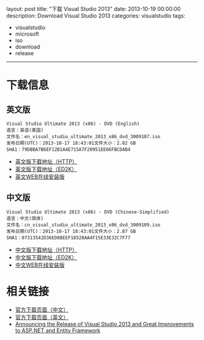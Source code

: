 ﻿layout: post
title: "下载 Visual Studio 2013"
date: 2013-10-19 00:00:00
description: Download Visual Studio 2013
categories: visualstudio
tags:
- visualstudio
- microsoft
- iso
- download
- release
---
下载信息
=======

英文版
-----

	Visual Studio Ultimate 2013 (x86) - DVD (English)
	语言：英语(美国)
	文件名：en_visual_studio_ultimate_2013_x86_dvd_3009107.iso
	发布日期(UTC)：2013-10-17 18:43:01文件大小：2.82 GB
	SHA1：79DBBA7B6EF12B1A4E715A7F20951EE66FBCDAB4


* [英文版下载地址（HTTP）](http://download.microsoft.com/download/C/F/B/CFBB5FF1-0B27-42E0-8141-E4D6DA0B8B13/VS2013_RTM_ULT_ENU.iso)
* [英文版下载地址（ED2K）](ed2k://|file|en_visual_studio_ultimate_2013_x86_dvd_3009107.iso|3024457728|88ABAD28F04D52A45F060BBC48B3DF8A|/)	
* [英文WEB在线安装版](http://www.microsoft.com/en-us/download/details.aspx?id=40778)

中文版
-----

	Visual Studio Ultimate 2013 (x86) - DVD (Chinese-Simplified)
	语言：中文(简体)
	文件名：cn_visual_studio_ultimate_2013_x86_dvd_3009109.iso
	发布日期(UTC)：2013-10-17 18:43:01文件大小：2.87 GB
	SHA1：07313542D36ED8BEEF18520AA4F15E33E32C7F77

* [中文版下载地址（HTTP）](http://download.microsoft.com/download/0/7/5/0755898A-ED1B-4E11-BC04-6B9B7D82B1E4/VS2013_RTM_ULT_CHS.iso)
* [中文版下载地址（ED2K）](ed2k://|file|cn_visual_studio_ultimate_2013_x86_dvd_3009109.iso|3077509120|14B49871392C76A6D640910A639CB8C2|/)
* [中文WEB在线安装版](http://www.microsoft.com/zh-CN/download/details.aspx?id=40778)

相关链接
=======
* [官方下载页面（中文）](http://www.microsoft.com/visualstudio/chs/downloads)
* [官方下载页面（英文）](http://www.microsoft.com/visualstudio/eng/downloads)
* [Announcing the Release of Visual Studio 2013 and Great Improvements to ASP.NET and Entity Framework](http://weblogs.asp.net/scottgu/archive/2013/10/17/announcing-the-release-of-visual-studio-2013-and-great-improvements-to-asp-net-and-entity-framework.aspx)
